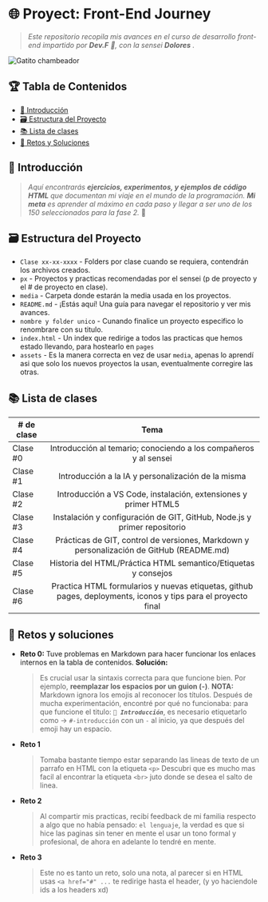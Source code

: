 # 🌐 Proyect: Front-End Journey

<!--- Es una buena practica comentar, pero markdown es bastante "straight forward" no? -->

> _Este repositorio recopila mis avances en el curso de desarrollo front-end impartido por **Dev.F** 🚀, con la sensei **Dolores** ._

![Gatito chambeador](https://media.tenor.com/yp_aFUgHMx8AAAAM/nakanoart-nakanodrawing.gif)

## 🏆 Tabla de Contenidos

- [🎉 Introducción](#-introducción)
- [🗃️ Estructura del Proyecto](#-estructura-del-proyecto)
- [📚 Lista de clases](#-lista-de-clases)
- [📂 Retos y Soluciones](#-retos-y-soluciones)

## 🎉 Introducción

> _Aquí encontrarás **ejercicios, experimentos, y ejemplos de código HTML** que documentan mi viaje en el mundo de la programación. **Mi meta** es aprender al máximo en cada paso y llegar a ser uno de los 150 seleccionados para la fase 2._ 🚀

## 🗃️ Estructura del Proyecto

- `Clase xx-xx-xxxx` - Folders por clase cuando se requiera, contendrán los archivos creados.
- `px` - Proyectos y practicas recomendadas por el sensei (p de proyecto y el # de proyecto en clase).
- `media` - Carpeta donde estarán la media usada en los proyectos.
- `README.md` - ¡Estás aquí! Una guía para navegar el repositorio y ver mis avances.
- `nombre y folder unico` - Cunando finalice un proyecto especifico lo renombrare con su titulo.
- `index.html` - Un index que redirige a todos las practicas que hemos estado llevando, para hostearlo en `pages`
- `assets` - Es la manera correcta en vez de usar `media`, apenas lo aprendí asi que solo los nuevos proyectos la usan, eventualmente corregire las otras.

## 📚 Lista de clases

| # de clase |                                                     Tema                                                      |
| ---------- | :-----------------------------------------------------------------------------------------------------------: |
| Clase #0   |                       Introducción al temario; conociendo a los compañeros y al sensei                        |
| Clase #1   |                              Introducción a la IA y personalización de la misma                               |
| Clase #2   |                        Introducción a VS Code, instalación, extensiones y primer HTML5                        |
| Clase #3   |                   Instalación y configuración de GIT, GitHub, Node.js y primer repositorio                    |
| Clase #4   |           Prácticas de GIT, control de versiones, Markdown y personalización de GitHub (README.md)            |
| Clase #5   |                        Historia del HTML/Práctica HTML semantico/Etiquetas y consejos                         |
| Clase #6   | Practica HTML formularios y nuevas etiquetas, github pages, deployments, iconos y tips para el proyecto final |

## 📂 Retos y soluciones

- **Reto 0:** Tuve problemas en Markdown para hacer funcionar los enlaces internos en la tabla de contenidos.
  **Solución:**
  > Es crucial usar la sintaxis correcta para que funcione bien. Por ejemplo, **reemplazar los espacios por un guion (-)**.
  > **NOTA:** Markdown ignora los emojis al reconocer los títulos. Después de mucha experimentación, encontré por qué no funcionaba: para que funcione el titulo: _**`🎉 Introducción`**_, es necesario etiquetarlo como -> `#-introducción` con un `-` al inicio, ya que después del emoji hay un espacio.
- **Reto 1**
  > Tomaba bastante tiempo estar separando las lineas de texto de un parrafo en HTML con la etiqueta `<p>`
  > Descubri que es mucho mas facil al encontrar la etiqueta `<br>` juto donde se desea el salto de linea.
- **Reto 2**
  > Al compartir mis practicas, recibí feedback de mi familia respecto a algo que no había pensado: `el lenguaje`, la verdad es que si hice las paginas sin tener en mente el usar un tono formal y profesional, de ahora en adelante lo tendré en mente.
- **Reto 3**
  > Este no es tanto un reto, solo una nota, al parecer si en HTML usas `<a href="#" ...` te redirige hasta el header, (y yo haciendole ids a los headers xd)
